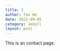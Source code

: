 ```yaml
---
title: 2
author: Tao He
date: 2022-09-05
category: Jekyll
layout: post
---
```


This is an contact page.
